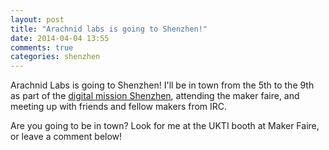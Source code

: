 ```yaml
---
layout: post
title: "Arachnid labs is going to Shenzhen!"
date: 2014-04-04 13:55
comments: true
categories: shenzhen
---
```


Arachnid Labs is going to Shenzhen! I'll be in town from the 5th to the 9th as part of the [digital mission Shenzhen](http://chinwag.com/digitalmission/shenzhen14), attending the maker faire, and meeting up with friends and fellow makers from IRC.

Are you going to be in town? Look for me at the UKTI booth at Maker Faire, or leave a comment below!
